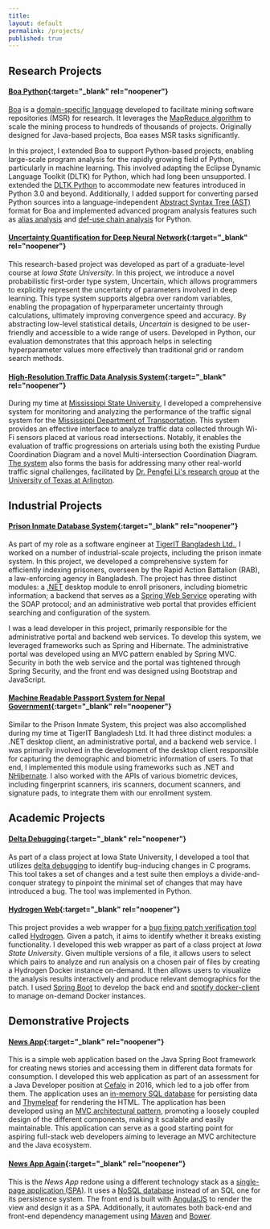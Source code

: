 ```yaml
---
title:
layout: default
permalink: /projects/
published: true
---
```


## Research Projects
  
#### [Boa Python](https://github.com/boalang/compiler/tree/pydatagen){:target="_blank" rel="noopener"}

[Boa](https://boa.cs.iastate.edu/) is a [domain-specific language](https://en.wikipedia.org/wiki/Domain-specific_language) developed to facilitate mining software repositories (MSR) for research. It leverages the [MapReduce algorithm](https://en.wikipedia.org/wiki/MapReduce) to scale the mining process to hundreds of thousands of projects. Originally designed for Java-based projects, Boa eases MSR tasks significantly. 

In this project, I extended Boa to support Python-based projects, enabling large-scale program analysis for the rapidly growing field of Python, particularly in machine learning. This involved adapting the Eclipse Dynamic Language Toolkit (DLTK) for Python, which had long been unsupported. I extended the [DLTK Python](https://projects.eclipse.org/projects/technology.dltk) to accommodate new features introduced in Python 3.0 and beyond. Additionally, I added support for converting parsed Python sources into a language-independent [Abstract Syntax Tree (AST)](https://en.wikipedia.org/wiki/Abstract_syntax_tree) format for Boa and implemented advanced program analysis features such as [alias analysis](https://en.wikipedia.org/wiki/Alias_analysis) and [def-use chain analysis](https://en.wikipedia.org/wiki/Use-define_chain) for Python.



#### [Uncertainty Quantification for Deep Neural Network](https://github.com/sayemimtiaz/Uncertainty-Quantification-in-DNN){:target="_blank" rel="noopener"}

This research-based project was developed as part of a graduate-level course at *Iowa State University*. In this project, we introduce a novel probabilistic first-order type system, Uncertain<T>, which allows programmers to explicitly represent the uncertainty of parameters involved in deep learning. This type system supports algebra over random variables, enabling the propagation of hyperparameter uncertainty through calculations, ultimately improving convergence speed and accuracy. By abstracting low-level statistical details, *Uncertain<T>* is designed to be user-friendly and accessible to a wide range of users. Developed in Python, our evaluation demonstrates that this approach helps in selecting hyperparameter values more effectively than traditional grid or random search methods.

#### [High-Resolution Traffic Data Analysis System](https://journals.sagepub.com/doi/abs/10.1177/0361198120918869){:target="_blank" rel="noopener"}


During my time at [Mississippi State University](https://www.msstate.edu/), I developed a comprehensive system for monitoring and analyzing the performance of the traffic signal system for the [Mississippi Department of Transportation](https://mdot.ms.gov/). This system provides an effective interface to analyze traffic data collected through Wi-Fi sensors placed at various road intersections. Notably, it enables the evaluation of traffic progressions on arterials using both the existing Purdue Coordination Diagram and a novel Multi-intersection Coordination Diagram. [The system](https://actionlab.uta.edu/UTAIM/) also forms the basis for addressing many other real-world traffic signal challenges, facilitated by [Dr. Pengfei Li's research group](https://actionlab.uta.edu/) at the [University of Texas at Arlington](https://www.uta.edu/).


## Industrial Projects

#### [Prison Inmate Database System](https://www.thedailystar.net/city/database-prisoners-launched-rab-hq-214240){:target="_blank" rel="noopener"}
As part of my role as a software engineer at [TigerIT Bangladesh Ltd.](https://www.tigerit.com/), I worked on a number of industrial-scale projects, including the prison inmate system. In this project, we developed a comprehensive system for efficiently indexing prisoners, overseen by the Rapid Action Battalion (RAB), a law-enforcing agency in Bangladesh. The project has three distinct modules: a [.NET](https://dotnet.microsoft.com/) desktop module to enroll prisoners, including biometric information; a backend that serves as a [Spring Web Service](https://spring.io/projects/spring-ws) operating with the SOAP protocol; and an administrative web portal that provides efficient searching and configuration of the system.

I was a lead developer in this project, primarily responsible for the administrative portal and backend web services. To develop this system, we leveraged frameworks such as Spring and Hibernate. The administrative portal was developed using an MVC pattern enabled by Spring MVC. Security in both the web service and the portal was tightened through Spring Security, and the front end was designed using Bootstrap and JavaScript.

#### [Machine Readable Passport System for Nepal Government](https://kathmandupost.com/valley/2015/11/24/machine-readable-passport-live-enrolment-service-begins){:target="_blank" rel="noopener"}


Similar to the Prison Inmate System, this project was also accomplished during my time at TigerIT Bangladesh Ltd. It had three distinct modules: a .NET desktop client, an administrative portal, and a backend web service. I was primarily involved in the development of the desktop client responsible for capturing the demographic and biometric information of users. To that end, I implemented this module using frameworks such as .NET and [NHibernate](https://nhibernate.info/). I also worked with the APIs of various biometric devices, including fingerprint scanners, iris scanners, document scanners, and signature pads, to integrate them with our enrollment system.




## Academic Projects
#### [Delta Debugging](https://github.com/sayemimtiaz/delta_debugging){:target="_blank" rel="noopener"}


As part of a class project at Iowa State University, I developed a tool that utilizes [delta debugging](https://en.wikipedia.org/wiki/Delta_debugging) to identify bug-inducing changes in C programs. This tool takes a set of changes and a test suite then employs a divide-and-conquer strategy to pinpoint the minimal set of changes that may have introduced a bug. The tool was implemented in Python.

#### [Hydrogen Web](https://github.com/sayemimtiaz/HydrogenWeb){:target="_blank" rel="noopener"}


This project provides a web wrapper for a [bug fixing patch verification tool](https://dl.acm.org/doi/abs/10.1145/2568225.2568304) called [Hydrogen](https://github.com/iowastateuniversity-programanalysis/hydrogen). Given a patch, it aims to identify whether it breaks existing functionality. I developed this web wrapper as part of a class project at *Iowa State University*. Given multiple versions of a file, it allows users to select which pairs to analyze and run analysis on a chosen pair of files by creating a Hydrogen Docker instance on-demand. It then allows users to visualize the analysis results interactively and produce relevant demographics for the patch. I used [Spring Boot](https://spring.io/projects/spring-boot) to develop the back end and [spotify docker-client](https://mvnrepository.com/artifact/com.spotify/docker-client) to manage on-demand Docker instances.

## Demonstrative Projects

#### [News App](https://github.com/sayemimtiaz/newsapp){:target="_blank" rel="noopener"}

This is a simple web application based on the Java Spring Boot framework for creating news stories and accessing them in different data formats for consumption. I developed this web application as part of an assessment for a Java Developer position at [Cefalo](https://www.cefalo.com/en/) in 2016, which led to a job offer from them. The application uses an [in-memory SQL database](https://hsqldb.org/) for persisting data and [Thymeleaf](https://www.thymeleaf.org/) for rendering the HTML. The application has been developed using an [MVC architectural pattern](https://en.wikipedia.org/wiki/Model%E2%80%93view%E2%80%93controller), promoting a loosely coupled design of the different components, making it scalable and easily maintainable. This application can serve as a good starting point for aspiring full-stack web developers aiming to leverage an MVC architecture and the Java ecosystem.

#### [News App Again](https://github.com/sayemimtiaz/NewsApp-with-Angular-MongoDB){:target="_blank" rel="noopener"}

This is the *News App* redone using a different technology stack as a [single-page application (SPA)](https://en.wikipedia.org/wiki/Single-page_application). It uses a [NoSQL database](https://www.mongodb.com/) instead of an SQL one for its persistence system. The front end is built with [AngularJS](https://angularjs.org/) to render the view and design it as a SPA. Additionally, it automates both back-end and front-end dependency management using [Maven](https://maven.apache.org/) and [Bower](https://bower.io/).







